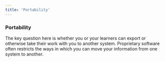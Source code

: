```yaml
---
title: 'Portability'
---
```

### Portability

The key question here is whether you or your learners can export or otherwise take their work with you to another system. Proprietary software often restricts the ways in which you can move your information from one system to another.